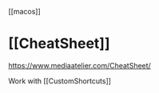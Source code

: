 [[macos]] 

# [[CheatSheet]]

https://www.mediaatelier.com/CheatSheet/


Work with [[CustomShortcuts]]